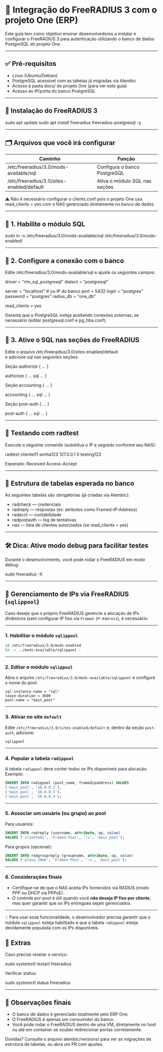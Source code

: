 # 📡 Integração do FreeRADIUS 3 com o projeto One (ERP)

Este guia tem como objetivo ensinar desenvolvedores a instalar e configurar o FreeRADIUS 3 para autenticação utilizando o banco de dados PostgreSQL do projeto One.

---

## ✅ Pré-requisitos

- Linux (Ubuntu/Debian)
- PostgreSQL acessível com as tabelas já migradas via Alembic
- Acesso à pasta docs/ do projeto One (para ver este guia)
- Acesso ao IP/porta do banco PostgreSQL

---

## 🧱 Instalação do FreeRADIUS 3

sudo apt update
sudo apt install freeradius freeradius-postgresql -y

---

## 🗂️ Arquivos que você irá configurar

| Caminho                                     | Função                        |
|--------------------------------------------|-------------------------------|
| /etc/freeradius/3.0/mods-available/sql      | Configura o banco PostgreSQL  |
| /etc/freeradius/3.0/sites-enabled/default   | Ativa o módulo SQL nas seções |

⚠️ Não é necessário configurar o clients.conf pois o projeto One usa read_clients = yes com o NAS gerenciado diretamente no banco de dados.

---

## 🔧 1. Habilite o módulo SQL

sudo ln -s /etc/freeradius/3.0/mods-available/sql /etc/freeradius/3.0/mods-enabled/

---

## 🔧 2. Configure a conexão com o banco

Edite /etc/freeradius/3.0/mods-available/sql e ajuste os seguintes campos:

driver = "rlm_sql_postgresql"
dialect = "postgresql"

server = "localhost"         # ou IP do banco
port = 5432
login = "postgres"
password = "postgres"
radius_db = "one_db"

read_clients = yes

Garanta que o PostgreSQL esteja aceitando conexões externas, se necessário (editar postgresql.conf e pg_hba.conf).

---

## 🔧 3. Ative o SQL nas seções do FreeRADIUS

Edite o arquivo /etc/freeradius/3.0/sites-enabled/default  
e adicione sql nas seguintes seções:

Seção authorize { ... }

authorize {
    ...
    sql
    ...
}

Seção accounting { ... }

accounting {
    ...
    sql
    ...
}

Seção post-auth { ... }

post-auth {
    ...
    sql
    ...
}

---

## 🧪 Testando com radtest

Execute o seguinte comando (substitua o IP e segredo conforme seu NAS):

radtest cliente01 senha123 127.0.0.1 0 testing123

Esperado: Received Access-Accept

---

## 📌 Estrutura de tabelas esperada no banco

As seguintes tabelas são obrigatórias (já criadas via Alembic):

- radcheck — credenciais
- radreply — respostas (ex: atributos como Framed-IP-Address)
- radacct — contabilidade
- radpostauth — log de tentativas
- nas — lista de clientes autorizados (se read_clients = yes)

---

## 🛠️ Dica: Ative modo debug para facilitar testes

Durante o desenvolvimento, você pode rodar o FreeRADIUS em modo debug:

sudo freeradius -X

---


## 🎯 Gerenciamento de IPs via FreeRADIUS (`sqlippool`)

Caso deseje que o próprio FreeRADIUS gerencie a alocação de IPs dinâmicos (sem configurar IP fixo via `Framed-IP-Address`), é necessário:

---

### 1. Habilitar o módulo `sqlippool`

```bash
cd /etc/freeradius/3.0/mods-enabled
ln -s ../mods-available/sqlippool .
```

---

### 2. Editar o módulo `sqlippool`

Abra o arquivo `/etc/freeradius/3.0/mods-available/sqlippool` e configure o nome do pool:

```text
sql-instance-name = "sql"
lease-duration = 3600
pool-name = "main_pool"
```

---

### 3. Ativar no site `default`

Edite `/etc/freeradius/3.0/sites-enabled/default` e, dentro da seção `post-auth`, adicione:

```text
sqlippool
```

---

### 4. Popular a tabela `radippool`

A tabela `radippool` deve conter todos os IPs disponíveis para alocação. Exemplo:

```sql
INSERT INTO radippool (pool_name, framedipaddress) VALUES
('main_pool', '10.0.0.2'),
('main_pool', '10.0.0.3'),
('main_pool', '10.0.0.4');
```

---

### 5. Associar um usuário (ou grupo) ao pool

Para usuários:

```sql
INSERT INTO radreply (username, attribute, op, value)
VALUES ('cliente01', 'Framed-Pool', ':=', 'main_pool');
```

Para grupos (opcional):

```sql
INSERT INTO radgroupreply (groupname, attribute, op, value)
VALUES ('plano_10mb', 'Framed-Pool', ':=', 'main_pool');
```

---

### 6. Considerações finais

- Certifique-se de que o NAS aceita IPs fornecidos via RADIUS (modo PPP ou DHCP via PPPoE).
- O controle por pool é útil quando você **não deseja IP fixo por cliente**, mas quer garantir que os IPs entregues sejam gerenciados.

---

💡 Para usar essa funcionalidade, o desenvolvedor precisa garantir que o módulo `sqlippool` esteja habilitado e que a tabela `radippool` esteja devidamente populada com os IPs disponíveis.


## 📁 Extras

Caso precise resetar o serviço:

sudo systemctl restart freeradius

Verificar status:

sudo systemctl status freeradius

---

## 🧠 Observações finais

- O banco de dados é gerenciado totalmente pelo ERP One.
- O FreeRADIUS é apenas um consumidor do banco.
- Você pode rodar o FreeRADIUS dentro de uma VM, diretamente no host ou até em container se souber redirecionar portas corretamente.

Dúvidas? Consulte o arquivo alembic/versions/ para ver as migrações de estrutura de tabelas, ou abra um PR com ajustes.
